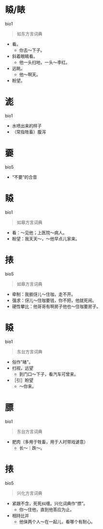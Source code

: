 # 䁭/䁃
bio1
> 如东方言词典
- 看。
  - 你去～下子。
- 斜着眼睛看。
  - 他一头扫地，一头～李红。
- 远眺。
  - 他～啊天。
- 盼望。

# 滮
bio1
- 水喷出来的样子
- （常指牲畜）腹泻

# 嫑
bio5
- “不要”的合音

# 䁭
bio1
> 如皋方言词典
- 看：～见他；上医院～病人。
- 盼望：我天天～，～他早点儿家来。

# 㧼
bio5
> 如皋方言词典
- 牵制：我捱伢儿～住咖，走不开。
- 强求：伢儿～住咖要钱，你不把，他就死闹。
- 硬性攀比：他哥哥有啊房子他也～住咖要房子。

# 䁭
bio1
> 东台方言词典
- 俗作"䁃"。
- 扫视，远望
  - 到门口～下子，看汽车可曾来。
- ［引］盼望
  - ～你来。

# 膘
bio1
> 东台方言词典
- 肥肉（多用于牲畜，用于人时带戏谑意）
  - 长～｜跌～。

# 㧼
bio5
> 兴化方言词典
- 紧跟不含，死死纠缠。兴化词典作“摽”。
  - 你～住他，直到他答应为止。
- 相持比并
  - 他俫两个人～在一起儿，看哪个有耐心。
